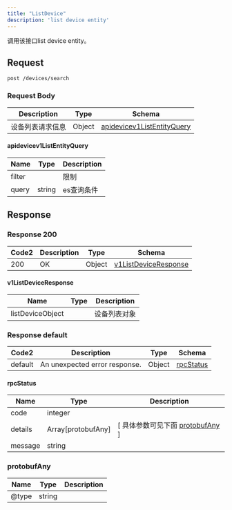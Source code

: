 ```yaml
---
title: "ListDevice"
description: 'list device entity'
---
```



调用该接口list device entity。



## Request


```
post /devices/search
```







### Request Body


 
| Description | Type | Schema |
| ----------- | ------ | ------ |
| 设备列表请求信息 | Object | [apidevicev1ListEntityQuery](#apidevicev1ListEntityQuery) |

#### apidevicev1ListEntityQuery

| Name | Type | Description | 
| ---- | ---- | ----------- |     
| filter |  | 限制 |      
| query | string | es查询条件 |   


  
     
   
     
 
 





## Response



### Response  200

 
| Code2 | Description | Type | Schema |
| ---- | ----------- | ------ | ------ |
| 200 | OK | Object | [v1ListDeviceResponse](#v1ListDeviceResponse) |

#### v1ListDeviceResponse

| Name | Type | Description | 
| ---- | ---- | ----------- |     
| listDeviceObject |  | 设备列表对象 |   


  
     
 
 


 


### Response  default

 
| Code2 | Description | Type | Schema |
| ---- | ----------- | ------ | ------ |
| default | An unexpected error response. | Object | [rpcStatus](#rpcStatus) |

#### rpcStatus

| Name | Type | Description | 
| ---- | ---- | ----------- |     
| code | integer |  |          
| details | Array[protobufAny] |  [ 具体参数可见下面 [protobufAny](#protobufAny) ] |       
| message | string |  |   


  
     
   
       
         
### protobufAny
| Name | Type | Description | 
| ---- | ---- | ----------- |     
| @type | string |  |   


  
     
 
 


          
     
   
     
 
 


 


